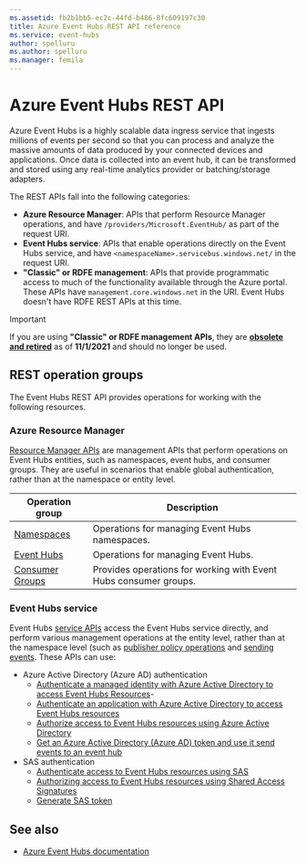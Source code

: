 ```yaml
---
ms.assetid: fb2b1bb5-ec2c-44fd-b486-8fc609197c30
title: Azure Event Hubs REST API reference
ms.service: event-hubs
author: spelluru
ms.author: spelluru
ms.manager: femila
---
```


# Azure Event Hubs REST API

Azure Event Hubs is a highly scalable data ingress service that ingests millions of events per second so that you can process and analyze the massive amounts of data produced by your connected devices and applications. Once data is collected into an event hub, it can be transformed and stored using any real-time analytics provider or batching/storage adapters.

The REST APIs fall into the following categories:

- **Azure Resource Manager**: APIs that perform Resource Manager operations, and have `/providers/Microsoft.EventHub/` as part of the request URI. 
- **Event Hubs service**: APIs that enable operations directly on the Event Hubs service, and have `<namespaceName>.servicebus.windows.net/` in the request URI. 
- **"Classic" or RDFE management**: APIs that provide programmatic access to much of the functionality available through the Azure portal. These APIs have `management.core.windows.net` in the URI. Event Hubs doesn't have RDFE REST APIs at this time.

> [!IMPORTANT]
> If you are using **"Classic" or RDFE management APIs**, they are [**obsolete and retired**](https://docs.microsoft.com/azure/service-bus-messaging/deprecate-service-bus-management) as of **11/1/2021** and should no longer be used.


## REST operation groups
The Event Hubs REST API provides operations for working with the following resources.

### Azure Resource Manager
[Resource Manager APIs](/azure/templates/microsoft.eventhub/namespaces/eventhubs/consumergroups) are management APIs that perform operations on Event Hubs entities, such as namespaces, event hubs, and consumer groups. They are useful in scenarios that enable global authentication, rather than at the namespace or entity level.

| Operation group               | Description                                                                             |
|-------------------------------|-----------------------------------------------------------------------------------------|
| [Namespaces](/dotnet/api/microsoft.azure.management.eventhub.eventhubmanagementclient.namespaces)  | Operations for managing Event Hubs namespaces. |
| [Event Hubs](/dotnet/api/microsoft.azure.management.eventhub.eventhubmanagementclient.eventhubs)  | Operations for managing Event Hubs. |
| [Consumer Groups](/dotnet/api/microsoft.azure.management.eventhub.eventhubmanagementclient.consumergroups)          | Provides operations for working with Event Hubs consumer groups. |


### Event Hubs service
Event Hubs [service APIs](/rest/api/eventhub/event-hubs-runtime-rest) access the Event Hubs service directly, and perform various management operations at the entity level, rather than at the namespace level (such as [publisher policy operations](/rest/api/eventhub/publisher-policy-operations) and [sending events](/rest/api/eventhub/send-event). These APIs can use: 

- Azure Active Directory (Azure AD) authentication
    - [Authenticate a managed identity with Azure Active Directory to access Event Hubs Resources](/azure/event-hubs/authenticate-managed-identity)- 
    - [Authenticate an application with Azure Active Directory to access Event Hubs resources](/azure/event-hubs/authenticate-application)
    - [Authorize access to Event Hubs resources using Azure Active Directory](/azure/event-hubs/authorize-access-azure-active-directory)
    - [Get an Azure Active Directory (Azure AD) token and use it send events to an event hub](get-azure-active-directory-token.md)
- SAS authentication
    - [Authenticate access to Event Hubs resources using SAS](/azure/event-hubs/authenticate-shared-access-signature)
    - [Authorizing access to Event Hubs resources using Shared Access Signatures](/azure/event-hubs/authorize-access-shared-access-signature)
    - [Generate SAS token](generate-sas-token.md)

## See also
- [Azure Event Hubs documentation](https://docs.microsoft.com/azure/event-hubs)
